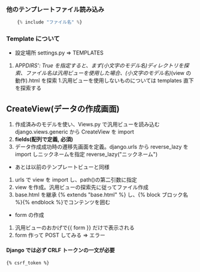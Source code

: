 ### 他のテンプレートファイル読み込み

```python
    {% include "ファイル名" %}
```

### Template について

- 設定場所 settings.py => TEMPLATES

1. APP*DIRS': True を指定すると、まず(小文字のモデル名)ディレクトリを探索、ファイル名は汎用ビューを使用した場合、(小文字のモデル名)*(view の動作).html を探索 1.汎用ビューを使用しないものについては templates 直下を探索する

## CreateView(データの作成画面)

1. 作成済みのモデルを使い、Views.py で汎用ビューを読み込む  
   django.views.generic から CreateView を import
1. **fields(配列で定義, 必須)**
1. データ作成成功時の遷移先画面を定義。django.urls から reverse_lazy を import しニックネームを指定 reverse_lazy("ニックネーム")

- あとは以前のテンプレートビューと同様

1. urls で view を import し、path()の第二引数に指定
2. view を作成。汎用ビューの探索先に従ってファイル作成
3. base.html を継承 {% extends "base.html" %} し、{% block ブロック名 %}{% endblock %}でコンテンツを囲む

- form の作成

1. 汎用ビューのおかげで{{ form }} だけで表示される
1. form 作って POST してみる => エラー

#### Django では必ず CRLF トークンの一文が必要

```html
{% csrf_token %}
```
